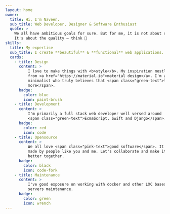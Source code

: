 ```yaml
---
layout: home
owner:
  title: Hi, I'm Naveen.
  sub_title: Web Developer, Designer & Software Enthusiast
  quote: >
    We all have ambitious goals for sure. But for me, it is not about size.
    It's about the quality — think 
skills:
  title: My expertise
  sub_title: I create **beautiful** & **functional** web applications.
  cards:
    - title: Design
      content: >
          I love to make things with <b>style</b>. My inspiration mostly comes
          from <a href="https://material.io">material design</a>. I'm a
          minimalist who truly believes that <span class="green-text">less is
          more</span>.
      badge:
        color: blue
        icon: paint-brush
    - title: Development
      content: >
          I'm primarily a full stack web developer well versed around
          <span class="green-text">EcmaScript, Swift and Django</span>.
      badge:
        color: red
        icon: code
    - title: Opensource
      content: >
          We all love <span class="pink-text">good software</span>. It's
          made by people like you and me. Let's collaborate and make it
          better together.
      badge:
        color: black
        icon: code-fork
    - title: Maintenance
      content: >
          I've good exposure on working with docker and other LXC based
          servers maintenance.
      badge:
        color: green
        icon: wrench
---
```

